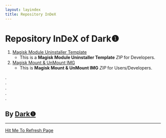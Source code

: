 ```yaml
---
layout: layindex
title: Repository InDeX
---
```

   
# Repository InDeX of Dark❶ #   
   
1. [Magisk Module Uninstaller Template](https://dark-1.github.io/Magisk-Module-Uninstaller-Template "Magisk Module Uninstaller Template")   
    - This is a **Magisk Module Uninstaller Template** *ZIP* for Developers.  
2. [Magisk Mount & UnMount IMG](https://dark-1.github.io/MagiskMountUnMountIMG "Magisk Mount & UnMount IMG")   
    - This is **Magisk Mount & UnMount IMG** *ZIP* for Users/Developers.  
   
.   
.   
.   
.   
.   
   
## By [Dark❶](https://github.com/dark-1 "Dark❶") ##   
   

----------

[Hit Me To Refresh Page](https://dark-1.github.io)
